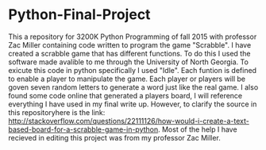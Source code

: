 # Python-Final-Project
This a repository for 3200K Python Programming of fall 2015 with professor Zac Miller containing code written to program the game "Scrabble".
I have created a scrabble game that has different functions. To do this I used the software made avalible to me through the University of North Georgia. To exicute this code in python specifically I used "Idle". Each funtion is defined to enable a player to manipulate the game. Each player or players will be goven seven random letters to generate a word just like the real game. I also found some code online that generated a players board, I will reference everything I have used in my final write up. 
However, to clarify the source in this repositoryhere is the link: http://stackoverflow.com/questions/22111126/how-would-i-create-a-text-based-board-for-a-scrabble-game-in-python.
Most of the help I have recieved in editing this project was from my professor Zac Miller.
